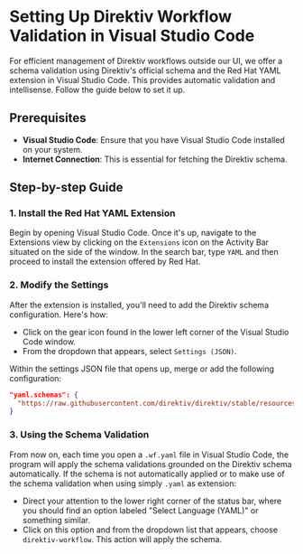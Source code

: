 # Setting Up Direktiv Workflow Validation in Visual Studio Code

For efficient management of Direktiv workflows outside our UI, we offer a schema validation using Direktiv's official schema and the Red Hat YAML extension in Visual Studio Code. This provides automatic validation and intellisense. Follow the guide below to set it up.

## Prerequisites

- **Visual Studio Code**: Ensure that you have Visual Studio Code installed on your system.
- **Internet Connection**: This is essential for fetching the Direktiv schema.

## Step-by-step Guide

### 1. Install the Red Hat YAML Extension

Begin by opening Visual Studio Code. Once it's up, navigate to the Extensions view by clicking on the `Extensions` icon on the Activity Bar situated on the side of the window. In the search bar, type `YAML` and then proceed to install the extension offered by Red Hat.

### 2. Modify the Settings

After the extension is installed, you'll need to add the Direktiv schema configuration. Here's how:

- Click on the gear icon found in the lower left corner of the Visual Studio Code window.
- From the dropdown that appears, select `Settings (JSON)`.

Within the settings JSON file that opens up, merge or add the following configuration:

```json
"yaml.schemas": {
  "https://raw.githubusercontent.com/direktiv/direktiv/stable/resources/direktiv.schema.json": ".wf.yaml"
}
```

### 3. Using the Schema Validation

From now on, each time you open a `.wf.yaml` file in Visual Studio Code, the program will apply the schema validations grounded on the Direktiv schema automatically. If the schema is not automatically applied or to make use of the schema validation when using simply `.yaml` as extension:

- Direct your attention to the lower right corner of the status bar, where you should find an option labeled "Select Language (YAML)" or something similar.
- Click on this option and from the dropdown list that appears, choose `direktiv-workflow`. This action will apply the schema.
